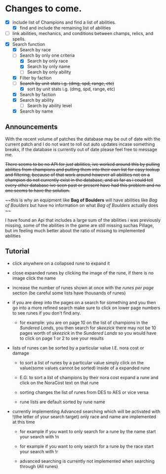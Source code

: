 # Changes to come.

- [x] include list of Champions and find a list of abilities.
  - [x] find and include the remaining list of abilities
- [ ] link abilities, mechanics, and conditions between champs, relics, and spells.
- [x] Search function
  - [x] Search by race
  - [ ] Search by only one criteria 
    - [x] Search by only race
    - [x] Search by only name
    - [ ] Search by only ability
  - [x] Filter by faction
  - [ ] ~~Search by unit stats i.g. (dmg, spd, range, etc)~~
    - [x] sort by unit stats i.g. (dmg, spd, range, etc)
  - [x] Search by faction
  - [x] Search by ability
    - [ ] Search by ability level 
  - [x] Search by name

## Announcements

With the recent volume of patches the database may be out of date with the current patch and I do not want to roll out auto updates incase something breaks, if the database is currently out of date please feel free to message me.

~~There seems to be no API for *just* abilities, ive worked around this by pulling abilities from champions and putting them into their own list for easy lookup and filtering, because of that work around however all abilities not on a champion do not currently exist in the database, and as far as i could tell every other database ive seen past or present have had this problem and no one seems to have the solution.~~

~~this is why an equipment like **Bag of Boulders** will have abilities like *Bag of Boulders* but have no information on what *Bag of Boulders* actually does ~~

I have found an Api that includes a large sum of the abilities i was previously missing, some of the abilities in the game are still missing suchas Pillage, but im feeling much better about the ratio of missing to implemented abilities

## Tutorial 
* click anywhere on a collapsed rune to expand it

* close expanded runes by clicking the image of the rune, if there is no image click the name

* increase the number of runes shown at once with the *runes per page* section (be careful some lists have thousands of runes)

* if you are deep into the pages on a search for something and you then go into a more refined search make sure to click on lower page numbers to see runes if you don't find any. 

  * for example: you are on page 10 on the list of champions in the *Sundered Lands*, you then search for *skeezick*  there may not be 10 pages worth of *skeezick* in the *Sundered Lands* so you would have to click on page 1 or 2 to see your results

* lists of runes can be sorted by a particular value I.E. nora cost or damage

  * to sort a list of runes by a particular value simply click on the value(some values cannot be sorted) inside of a expanded rune
  
  * E.G. to sort a list of champions by their nora cost expand a rune and click on the NoraCost text on that rune  
   
  * sorting changes the list of runes from DES to AES or vice versa
  
  * rune lists are default sorted by rune name 

* currently implementing Advanced searching which will be activated with !(the letter of your search target) only race and name are implemented at this time

  * for example if you want to only search for a rune by the name start your search with !n
  
  * for example if you want to only search for a rune by the race start your search with !r

  * advanced searching is currently not implemented when searching through (All runes)


